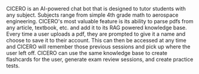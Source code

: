 CICERO is an AI-powered chat bot that is designed to tutor students with any subject. Subjects range from simple 4th grade math
to aerospace engineering. CICERO's most valuable feature is its ability to parse pdfs from any article, textbook, etc. and add it to its RAG
powered knowledge base. Every time a user uploads a pdf, they are prompted to give it a name and choose to save it to their account. This can then be accessed at any time and CICERO will remember those previous sessions and pick up where the user left off. CICERO can use the
same knowledge base to create flashcards for the user, generate exam review sessions, and create practice tests. 